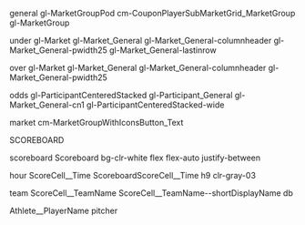 general
gl-MarketGroupPod cm-CouponPlayerSubMarketGrid_MarketGroup gl-MarketGroup


under
gl-Market gl-Market_General gl-Market_General-columnheader gl-Market_General-pwidth25 gl-Market_General-lastinrow


over
gl-Market gl-Market_General gl-Market_General-columnheader gl-Market_General-pwidth25


odds
gl-ParticipantCenteredStacked gl-Participant_General gl-Market_General-cn1 gl-ParticipantCenteredStacked-wide

market
cm-MarketGroupWithIconsButton_Text

SCOREBOARD


scoreboard
Scoreboard bg-clr-white flex flex-auto justify-between

hour
ScoreCell__Time ScoreboardScoreCell__Time h9 clr-gray-03

team
ScoreCell__TeamName ScoreCell__TeamName--shortDisplayName db

Athlete__PlayerName
pitcher
